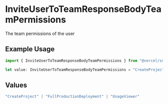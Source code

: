 # InviteUserToTeamResponseBodyTeamPermissions

The team permissions of the user

## Example Usage

```typescript
import { InviteUserToTeamResponseBodyTeamPermissions } from "@vercel/sdk/models/inviteusertoteamop.js";

let value: InviteUserToTeamResponseBodyTeamPermissions = "CreateProject";
```

## Values

```typescript
"CreateProject" | "FullProductionDeployment" | "UsageViewer"
```